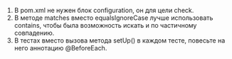 1. В pom.xml не нужен блок configuration, он для цели check.
2. В методе matches вместо equalsIgnoreCase лучше использовать contains, чтобы была возможность искать и по частичному совпадению.
3. В тестах вместо вызова метода setUp() в каждом тесте, повесьте на него аннотацию @BeforeEach.
